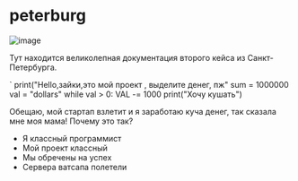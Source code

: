 # peterburg
![image](https://user-images.githubusercontent.com/91934759/135971331-633235c3-84f2-4702-ab6a-1d784de6b5ba.png)

Тут находится великолепная документация второго кейса 
из Санкт-Петербурга.

`
print("Hello,зайки,это мой проект , выделите денег, пж"
sum = 1000000
val = "dollars"
while val > 0:
  VAL -= 1000
  print("Хочу кушать")

Обещаю, мой стартап взлетит и я заработаю куча денег, так сказала мне моя мама!
Почему это так?
* Я классный программист
* Мой проект классный
* Мы обречены на успех
* Сервера ватсапа полетели

